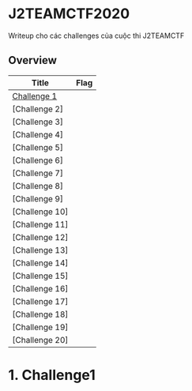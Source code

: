 # J2TEAMCTF2020
Writeup cho các challenges của cuộc thi J2TEAMCTF

## Overview

 | Title | Flag |
 | ------ | ------ |
 | [Challenge 1](#1-Challenge1) |  |
 | [Challenge 2] |  |
 | [Challenge 3] |  |
 | [Challenge 4] |  |
 | [Challenge 5] |  |
 | [Challenge 6] |  |
 | [Challenge 7] |  |
 | [Challenge 8] |  |
 | [Challenge 9] |  |
 | [Challenge 10] |  |
 | [Challenge 11] |  |
 | [Challenge 12] |  |
 | [Challenge 13] |  |
 | [Challenge 14] |  |
 | [Challenge 15] |  |
 | [Challenge 16] |  |
 | [Challenge 17] |  |
 | [Challenge 18] |  |
 | [Challenge 19] |  |
 | [Challenge 20] |  |
 
 # 1. Challenge1
 
